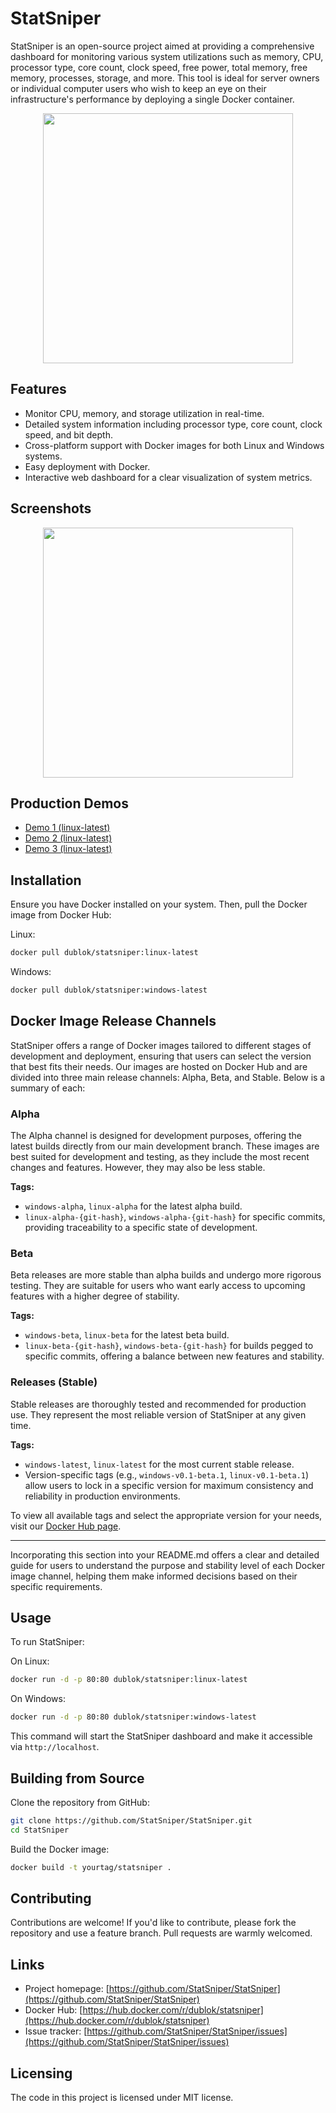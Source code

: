 # StatSniper

StatSniper is an open-source project aimed at providing a comprehensive dashboard for monitoring various system utilizations such as memory, CPU, processor type, core count, clock speed, free power, total memory, free memory, processes, storage, and more. This tool is ideal for server owners or individual computer users who wish to keep an eye on their infrastructure's performance by deploying a single Docker container.


<div align="center"><img src="https://github.com/StatSniper/StatSniper/raw/main/assets/logo.png" width="400"></div>


## Features

- Monitor CPU, memory, and storage utilization in real-time.
- Detailed system information including processor type, core count, clock speed, and bit depth.
- Cross-platform support with Docker images for both Linux and Windows systems.
- Easy deployment with Docker.
- Interactive web dashboard for a clear visualization of system metrics.

## Screenshots

<div align="center"><img src="https://github.com/StatSniper/StatSniper/raw/main/assets/screenshot1.png" width="400"></div>

## Production Demos

- [Demo 1 (linux-latest)](https://ss.ulgen.dublok.com/)
- [Demo 2 (linux-latest)](https://ss.trinity.dublok.com/)
- [Demo 3 (linux-latest)](https://ss.hades.dublok.com/)

## Installation

Ensure you have Docker installed on your system. Then, pull the Docker image from Docker Hub:

Linux:

```bash
docker pull dublok/statsniper:linux-latest
```

Windows:

```bash
docker pull dublok/statsniper:windows-latest
```

## Docker Image Release Channels

StatSniper offers a range of Docker images tailored to different stages of development and deployment, ensuring that users can select the version that best fits their needs. Our images are hosted on Docker Hub and are divided into three main release channels: Alpha, Beta, and Stable. Below is a summary of each:

### Alpha
The Alpha channel is designed for development purposes, offering the latest builds directly from our main development branch. These images are best suited for development and testing, as they include the most recent changes and features. However, they may also be less stable.

**Tags:**
- `windows-alpha`, `linux-alpha` for the latest alpha build.
- `linux-alpha-{git-hash}`, `windows-alpha-{git-hash}` for specific commits, providing traceability to a specific state of development.

### Beta
Beta releases are more stable than alpha builds and undergo more rigorous testing. They are suitable for users who want early access to upcoming features with a higher degree of stability.

**Tags:**
- `windows-beta`, `linux-beta` for the latest beta build.
- `linux-beta-{git-hash}`, `windows-beta-{git-hash}` for builds pegged to specific commits, offering a balance between new features and stability.

### Releases (Stable)
Stable releases are thoroughly tested and recommended for production use. They represent the most reliable version of StatSniper at any given time.

**Tags:**
- `windows-latest`, `linux-latest` for the most current stable release.
- Version-specific tags (e.g., `windows-v0.1-beta.1`, `linux-v0.1-beta.1`) allow users to lock in a specific version for maximum consistency and reliability in production environments.

To view all available tags and select the appropriate version for your needs, visit our [Docker Hub page](https://hub.docker.com/r/dublok/statsniper/tags).

---

Incorporating this section into your README.md offers a clear and detailed guide for users to understand the purpose and stability level of each Docker image channel, helping them make informed decisions based on their specific requirements.


## Usage

To run StatSniper:

On Linux:

```bash
docker run -d -p 80:80 dublok/statsniper:linux-latest
```

On Windows:

```bash
docker run -d -p 80:80 dublok/statsniper:windows-latest
```

This command will start the StatSniper dashboard and make it accessible via `http://localhost`.

## Building from Source

Clone the repository from GitHub:

```bash
git clone https://github.com/StatSniper/StatSniper.git
cd StatSniper
```

Build the Docker image:

```bash
docker build -t yourtag/statsniper .
```

## Contributing

Contributions are welcome! If you'd like to contribute, please fork the repository and use a feature branch. Pull requests are warmly welcomed.

## Links

- Project homepage: [https://github.com/StatSniper/StatSniper](https://github.com/StatSniper/StatSniper)
- Docker Hub: [https://hub.docker.com/r/dublok/statsniper](https://hub.docker.com/r/dublok/statsniper)
- Issue tracker: [https://github.com/StatSniper/StatSniper/issues](https://github.com/StatSniper/StatSniper/issues)

## Licensing

The code in this project is licensed under MIT license.
